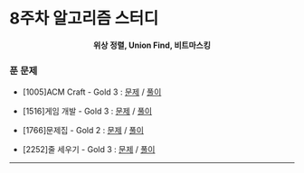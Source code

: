 # 8주차 알고리즘 스터디

<div align = center>
  <b>위상 정렬, Union Find, 비트마스킹</b>
</div>

### 푼 문제

  - [1005]ACM Craft - Gold 3 : [문제](https://www.acmicpc.net/problem/1005) / [풀이](https://github.com/firemancha/Algorithm/tree/main/Baekjoon/TopologicalSort/%5B1005%5DACM%20Craft)

  - [1516]게임 개발 - Gold 3 : [문제](https://www.acmicpc.net/problem/1516) / [풀이](https://github.com/firemancha/Algorithm/tree/main/Baekjoon/TopologicalSort/%5B1516%5D%EA%B2%8C%EC%9E%84%20%EA%B0%9C%EB%B0%9C)

  - [1766]문제집 - Gold 2 : [문제](https://www.acmicpc.net/problem/1766) / [풀이](https://github.com/firemancha/Algorithm/tree/main/Baekjoon/TopologicalSort/%5B1766%5D%EB%AC%B8%EC%A0%9C%EC%A7%91)

  - [2252]줄 세우기 - Gold 3 : [문제](https://www.acmicpc.net/problem/2252) / [풀이](https://github.com/firemancha/Algorithm/tree/main/Baekjoon/TopologicalSort/%5B2252%5D%EC%A4%84%20%EC%84%B8%EC%9A%B0%EA%B8%B0)  

---